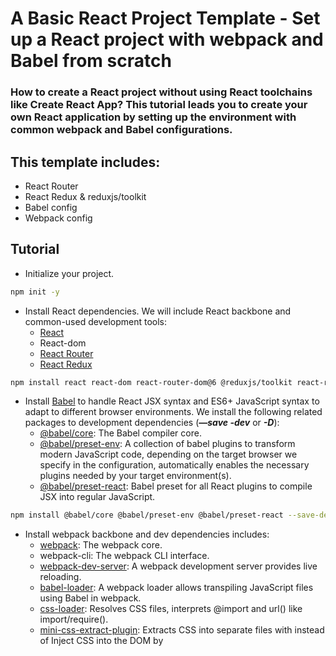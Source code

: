 # A Basic React Project Template - Set up a React project with webpack and Babel from scratch

### How to create a React project without using React toolchains like Create React App? This tutorial leads you to create your own React application by setting up the environment with common webpack and Babel configurations.

## This template includes:

- React Router
- React Redux & reduxjs/toolkit
- Babel config
- Webpack config

## Tutorial

- Initialize your project.

```bash
npm init -y
```

- Install React dependencies. We will include React backbone and common-used development tools:
    - [React](https://reactjs.org/docs/getting-started.html)
    - React-dom
    - [React Router](https://reactrouter.com/docs/en/v6/getting-started/tutorial)
    - [React Redux](https://react-redux.js.org/tutorials/quick-start)

```bash
npm install react react-dom react-router-dom@6 @reduxjs/toolkit react-redux
```

- Install [Babel](https://babeljs.io/docs/en/) to handle React JSX syntax and ES6+ JavaScript syntax to adapt to different browser environments. We install the following related packages to development dependencies (***—save -dev*** or ***-D***):
    - [@babel/core](https://babeljs.io/docs/en/babel-core): The Babel compiler core.
    - [@babel/preset-env](https://babeljs.io/docs/en/babel-preset-env): A collection of babel plugins to transform modern JavaScript code, depending on the target browser we specify in the configuration, automatically enables the necessary plugins needed by your target environment(s).
    - [@babel/preset-react](https://babeljs.io/docs/en/babel-preset-react): Babel preset for all React plugins to compile JSX into regular JavaScript.

```bash
npm install @babel/core @babel/preset-env @babel/preset-react --save-dev
```

- Install webpack backbone and dev dependencies includes:
    - [webpack](https://webpack.js.org/concepts/): The webpack core.
    - webpack-cli: The webpack CLI interface.
    - [webpack-dev-server](https://webpack.js.org/configuration/dev-server/#devserverstatic): A webpack development server provides live reloading.
    - [babel-loader](https://webpack.js.org/loaders/babel-loader/): A webpack loader allows transpiling JavaScript files using Babel in webpack.
    - [css-loader](https://webpack.js.org/loaders/css-loader/): Resolves CSS files, interprets @import and url() like import/require().
    - [mini-css-extract-plugin](https://www.npmjs.com/package/mini-css-extract-plugin): Extracts CSS into separate files with <link> instead of Inject CSS into the DOM by <style>.
    - [html-webpack-plugin](https://github.com/jantimon/html-webpack-plugin#options): Create a HTML file to let webpack bundles inject into it.
    - [clean-webpack-plugin](https://www.npmjs.com/package/clean-webpack-plugin): Remove all files inside webpack's output.path directory, as well as all unused webpack assets after every successful rebuild.
    - [asset](https://webpack.js.org/guides/asset-modules/): Automatically pick between outputing images to a file, or inlining them in the bundle as base64 with a default max inline size of 8kb. ***After webpack v5, it replaces url-loader.***

```bash
npm install webpack webpack-cli webpack-dev-server babel-loader css-loader html-webpack-plugin mini-css-extract-plugin clean-webpack-plugin --save-dev
```

- Create a ***.babelrc*** file to handle Babel configurations. Put it on the same site as node_modules (the root directory).

```js
// .babelrc

{
  "presets": ["@babel/preset-env", "@babel/preset-react"]
}
```

- Create a ***webpack.config.js*** file to handle webpack configurations. Put it on the same site as node_modules (the root directory). Detailed explanation is in the webpack.config.js file.

```js
// webpack.config.js

const path = require('path');
const Dotenv = require('dotenv-webpack');
const HtmlWebpackPlugin = require('html-webpack-plugin');
const MiniCssExtractPlugin = require('mini-css-extract-plugin');
const { CleanWebpackPlugin } = require('clean-webpack-plugin');

module.exports = (env, argv) => {
  return {
    mode: env.production ? 'production' : 'development',
    devtool: argv.mode === 'production' ? 'source-map' : 'inline-source-map',
    entry: path.join(__dirname, 'src', 'index.js'),
    output: {
      path: path.resolve(__dirname, 'dist'),
      filename: 'bundle.js',
      assetModuleFilename: 'img/[name][ext]',
      publicPath: '/'
    },
    devServer: {
      port: 3000,
      static: {
        directory: path.join(__dirname, 'dist'),
        watch: false,
      },
      open: true,
      hot: true,
    },
    module: {
      rules: [
        {
          test: /\.m?js$/,
          exclude: /(node_modules|bower_components)/,
          use: {
            loader: 'babel-loader'
          }
        },
        {
          test: /\.css$/i,
          use: [MiniCssExtractPlugin.loader, 'css-loader']
        },
        {
          test: /\.(png|jpe?g|gif)$/i,
          type: 'asset'
        }
      ]
    },
    plugins: [
      new CleanWebpackPlugin(),
      new HtmlWebpackPlugin({
        template: path.join(__dirname, 'src', 'index.html'),
      }),
      new MiniCssExtractPlugin(),
      new Dotenv()
    ],
  }
};
```

- (Optional) Install [dotenv-webpack](https://www.npmjs.com/package/dotenv-webpack), a easy to use tool help you hide API key or other secret key.

```bash
npm install dotenv-webpack --save-dev
```

Then add the following config into the webpack.config.js.

```js
const Dotenv = require('dotenv-webpack');

module.exports = {
  ...
  plugins: [
    new Dotenv()
  ]
  ...
};
```

After setting these, you can easily access your secret key in the .env file.
```
APP_KEY=someValue
```
```js
console.log(process.env.APP_KEY);
// someValue
```

- Create the src directory for assets files. We typically need ***index.html, index.js, App.js***, and any other files that match the needs of your project. The file structure will look like the following state:

```
project-name
		--node_modules
		--src
				-index.js
				-index.html
				--container
						-App.js
						-App.css
				--comonents
						-DemoComponent.js
		-.babelrc
		-package-lock.json
		-package.json
		-webpack.confic.js
```

- A sample code of index.html

```html
<!DOCTYPE html>
<html lang="en">
<head>
  <meta charset="UTF-8">
  <meta http-equiv="X-UA-Compatible" content="IE=edge">
  <meta name="viewport" content="width=device-width, initial-scale=1.0">
  <title>React Project</title>
</head>
<body>
  <div id="root"></div>
</body>
</html>
```

- A sample code of index.js

```jsx
import React from 'react';
import { createRoot } from 'react-dom/client';
import App from './container/App';

const container = document.getElementById('root');
const root = createRoot(container);

root.render(<App />);
```

- A sample code of App.js

```jsx
import React from 'react';
import './App.css';

const App = () => {
  return(
    <div>
      <h1>Enjoy your journey in React</h1>
    </div>
  )
}

export default App;
```

- Basic usage about React Router and React Redux (includes reduxjs/toolkit) shows in ***index.js, App.js*** and ***store*** directory.

## References

- [https://medium.com/age-of-awareness/setup-react-with-webpack-and-babel-5114a14a47e9](https://medium.com/age-of-awareness/setup-react-with-webpack-and-babel-5114a14a47e9)
- [https://www.youtube.com/watch?v=WDpxqopXd9U&ab_channel=JuniorDeveloperCentral](https://www.youtube.com/watch?v=WDpxqopXd9U&ab_channel=JuniorDeveloperCentral)
- [https://github.com/Jimmydalecleveland/webpack-starters/blob/react-full-project/webpack.config.js](https://github.com/Jimmydalecleveland/webpack-starters/blob/react-full-project/webpack.config.js)